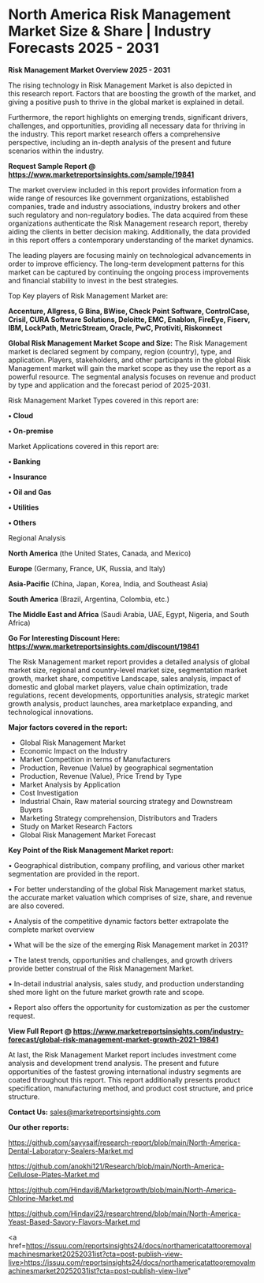 # North America Risk Management Market Size & Share | Industry Forecasts 2025 - 2031

<Strong> Risk Management Market Overview 2025 - 2031</strong>

The rising technology in Risk Management Market is also depicted in this research report. Factors that are boosting the growth of the market, and giving a positive push to thrive in the global market is explained in detail.

Furthermore, the report highlights on emerging trends, significant drivers, challenges, and opportunities, providing all necessary data for thriving in the industry. This report market research offers a comprehensive perspective, including an in-depth analysis of the present and future scenarios within the industry.

<strong>Request Sample Report @ <a href=https://www.marketreportsinsights.com/sample/19841>https://www.marketreportsinsights.com/sample/19841</a></strong>

The market overview included in this report provides information from a wide range of resources like government organizations, established companies, trade and industry associations, industry brokers and other such regulatory and non-regulatory bodies. The data acquired from these organizations authenticate the Risk Management research report, thereby aiding the clients in better decision making. Additionally, the data provided in this report offers a contemporary understanding of the market dynamics.

The leading players are focusing mainly on technological advancements in order to improve efficiency. The long-term development patterns for this market can be captured by continuing the ongoing process improvements and financial stability to invest in the best strategies.

Top Key players of Risk Management Market are:

<strong>Accenture, Allgress, G Bina, BWise, Check Point Software, ControlCase, Crisil, CURA Software Solutions, Deloitte, EMC, Enablon, FireEye, Fiserv, IBM, LockPath, MetricStream, Oracle, PwC, Protiviti, Riskonnect</strong>

<strong><b>Global Risk Management Market Scope and Size:</b></strong>
The Risk Management market is declared segment by company, region (country), type, and application. Players, stakeholders, and other participants in the global Risk Management market will gain the market scope as they use the report as a powerful resource. The segmental analysis focuses on revenue and product by type and application and the forecast period of 2025-2031.

Risk Management Market Types covered in this report are:

<strong>• Cloud

• On-premise</strong>

Market Applications covered in this report are:

<strong>• Banking

• Insurance

• Oil and Gas

• Utilities

• Others</strong> 

Regional Analysis

<strong>North America</strong> (the United States, Canada, and Mexico)

<strong>Europe</strong> (Germany, France, UK, Russia, and Italy)

<strong>Asia-Pacific</strong> (China, Japan, Korea, India, and Southeast Asia)

<strong>South America</strong> (Brazil, Argentina, Colombia, etc.)

<strong>The Middle East and Africa</strong> (Saudi Arabia, UAE, Egypt, Nigeria, and South Africa)

<strong>Go For Interesting Discount Here: <a href=https://www.marketreportsinsights.com/discount/19841>https://www.marketreportsinsights.com/discount/19841</a></strong>

The Risk Management market report provides a detailed analysis of global market size, regional and country-level market size, segmentation market growth, market share, competitive Landscape, sales analysis, impact of domestic and global market players, value chain optimization, trade regulations, recent developments, opportunities analysis, strategic market growth analysis, product launches, area marketplace expanding, and technological innovations.

<strong><b>Major factors covered in the report:</b></strong>
<ul>
  <li>Global Risk Management Market </li>
  <li>Economic Impact on the Industry</li>
  <li>Market Competition in terms of Manufacturers</li>
  <li>Production, Revenue (Value) by geographical segmentation</li>
  <li>Production, Revenue (Value), Price Trend by Type</li>
  <li>Market Analysis by Application</li>
  <li>Cost Investigation</li>
  <li>Industrial Chain, Raw material sourcing strategy and Downstream Buyers</li>
  <li>Marketing Strategy comprehension, Distributors and Traders</li>
  <li>Study on Market Research Factors</li>
  <li>Global Risk Management Market Forecast</li>
</ul>

<strong><b>Key Point of the Risk Management Market report:</b></strong>

• Geographical distribution, company profiling, and various other market segmentation are provided in the report.

• For better understanding of the global Risk Management market status, the accurate market valuation which comprises of size, share, and revenue are also covered.

• Analysis of the competitive dynamic factors better extrapolate the complete market overview

• What will be the size of the emerging Risk Management market in 2031?

• The latest trends, opportunities and challenges, and growth drivers provide better construal of the Risk Management Market.

• In-detail industrial analysis, sales study, and production understanding shed more light on the future market growth rate and scope.

• Report also offers the opportunity for customization as per the customer request.

<strong><b>View Full Report @ <a href=https://www.marketreportsinsights.com/industry-forecast/global-risk-management-market-growth-2021-19841>https://www.marketreportsinsights.com/industry-forecast/global-risk-management-market-growth-2021-19841</a></b></strong>


At last, the Risk Management Market report includes investment come analysis and development trend analysis. The present and future opportunities of the fastest growing international industry segments are coated throughout this report. This report additionally presents product specification, manufacturing method, and product cost structure, and price structure.

<strong>Contact Us:</strong>
sales@marketreportsinsights.com

<strong>Our other reports:</strong>

<a href=https://github.com/sayysaif/research-report/blob/main/North-America-Dental-Laboratory-Sealers-Market.md>https://github.com/sayysaif/research-report/blob/main/North-America-Dental-Laboratory-Sealers-Market.md</a>

<a href=https://github.com/anokhi121/Research/blob/main/North-America-Cellulose-Plates-Market.md>https://github.com/anokhi121/Research/blob/main/North-America-Cellulose-Plates-Market.md</a>

<a href=https://github.com/Hindavi8/Marketgrowth/blob/main/North-America-Chlorine-Market.md>https://github.com/Hindavi8/Marketgrowth/blob/main/North-America-Chlorine-Market.md</a>

<a href=https://github.com/Hindavi23/researchtrend/blob/main/North-America-Yeast-Based-Savory-Flavors-Market.md>https://github.com/Hindavi23/researchtrend/blob/main/North-America-Yeast-Based-Savory-Flavors-Market.md</a>

<a href=https://issuu.com/reportsinsights24/docs/northamericatattooremovalmachinesmarket20252031ist?cta=post-publish-view-live>https://issuu.com/reportsinsights24/docs/northamericatattooremovalmachinesmarket20252031ist?cta=post-publish-view-live</a>"
